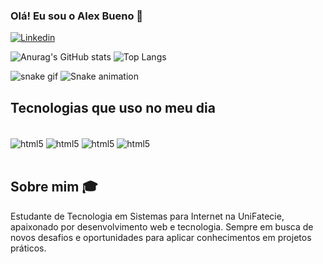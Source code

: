 
### Olá! Eu sou o Alex Bueno 👋

[![Linkedin](https://img.shields.io/badge/LinkedIn-0077B5?style=for-the-badge&logo=linkedin&logoColor=white)](https://www.linkedin.com/in/alexander-bueno-43823a358/)

![Anurag's GitHub stats](https://github-readme-stats.vercel.app/api?username=DevAlex-full&theme=midnight-purple&show_icons=true)
![Top Langs](https://github-readme-stats.vercel.app/api/top-langs/?username=DevAlex-full&layout=compact)
<!-- ![Top Langs](https://github-readme-stats.vercel.app/api/top-langs/?username=DevAlex-full&langs_count=8) -->

![snake gif](https://github.com/DevAlex-full/DevAlex-full/blob/output/github-contribution-grid-snake.svg)
<img src="https://raw.githubusercontent.com/DevAlex-full/gitrepo/output/snake.svg" alt="Snake animation" />
## Tecnologias que uso no meu dia

<div style="display: inline_block"><br/>
    <img align="center" alt="html5" src="https://img.shields.io/badge/HTML-239120?style=for-the-badge&logo=html5&logoColor=white" />
    <img align="center" alt="html5" src="https://img.shields.io/badge/CSS-239120?&style=for-the-badge&logo=css3&logoColor=white" />
    <img align="center" alt="html5" src="https://img.shields.io/badge/JavaScript-F7DF1E?style=for-the-badge&logo=javascript&logoColor=black" />
    <img align="center" alt="html5" src="https://img.shields.io/badge/Java-ED8B00?style=for-the-badge&logo=openjdk&logoColor=white" />
</div><br/>

## Sobre mim 🎓

Estudante de Tecnologia em Sistemas para Internet na UniFatecie, apaixonado por desenvolvimento web e tecnologia. Sempre em busca de novos desafios e oportunidades para aplicar conhecimentos em projetos práticos.
